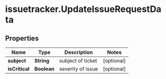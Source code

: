# issuetracker.UpdateIssueRequestData

## Properties

Name | Type | Description | Notes
------------ | ------------- | ------------- | -------------
**subject** | **String** | subject of ticket | [optional] 
**isCritical** | **Boolean** | severity of issue | [optional] 


